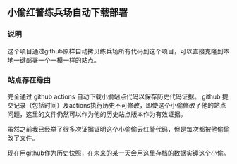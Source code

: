 ## 小偷红警练兵场自动下载部署

### 说明

这个项目通过github原样自动拷贝练兵场所有代码到这个项目，可以直接克隆到本地一键部署一个一模一样的站点。



### 站点存在缘由

完全通过 github actions 自动下载小偷站点代码以保存历史代码证据。 
github 提交记录（包括时间）及actions执行历史不可修改，即使这个小偷修改了他的站点问题，这里的文件仍然可以作为他的历史站点版本作为有效证据。

虽然之前我已经举了很多次证据证明这个小偷偷云红警代码，但是每次都被他偷偷改了文件。

现在用github作为历史快照，在未来的某一天会用这里存档的数据实锤这个小偷。
